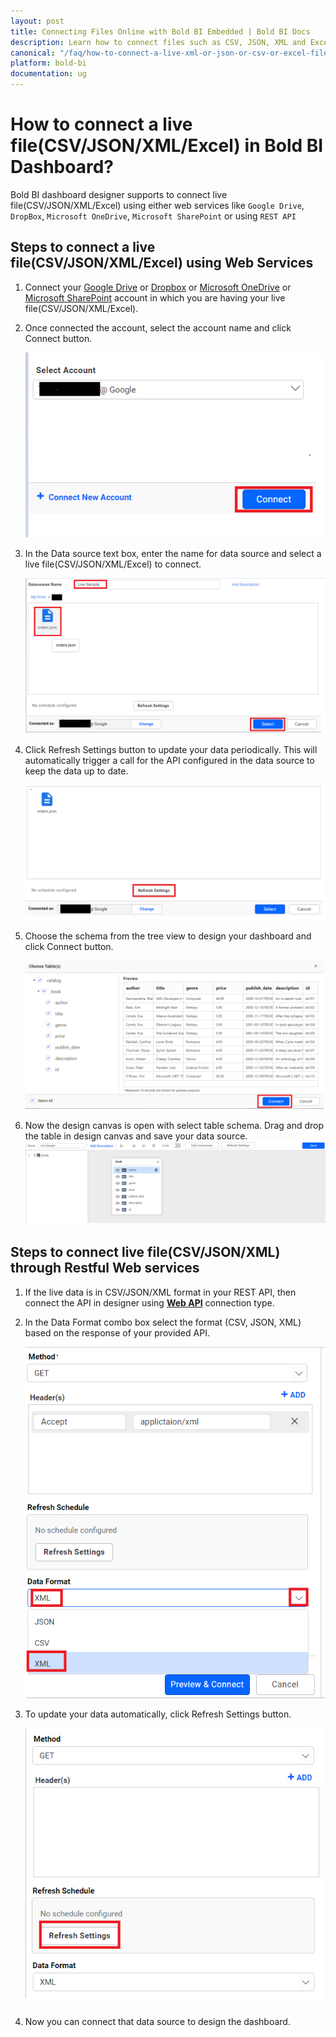 ```yaml
---
layout: post
title: Connecting Files Online with Bold BI Embedded | Bold BI Docs
description: Learn how to connect files such as CSV, JSON, XML and Excel available online with Bold BI Embedded dashboard.
canonical: "/faq/how-to-connect-a-live-xml-or-json-or-csv-or-excel-file-in-bold-bi-dashboard/"
platform: bold-bi
documentation: ug
---
```


# How to connect a live file(CSV/JSON/XML/Excel) in Bold BI Dashboard?

Bold BI dashboard designer supports to connect live file(CSV/JSON/XML/Excel) using either web services like `Google Drive`, `DropBox`, `Microsoft OneDrive`, `Microsoft SharePoint` or using `REST API`

## Steps to connect a live file(CSV/JSON/XML/Excel) using Web Services 

1. Connect your [Google Drive](/working-with-data-sources/data-connectors/google-drive/) or [Dropbox](/working-with-data-sources/data-connectors/dropbox/) or [Microsoft OneDrive](/working-with-data-sources/data-connectors/ms-one-drive/) or [Microsoft SharePoint](/working-with-data-sources/data-connectors/ms-sharepoint/) account in which you are having your live file(CSV/JSON/XML/Excel).

2. Once connected the account, select the account name and click Connect button.

   ![select-account](/static/assets/faq/images/select-account.png)
    
3. In the Data source text box, enter the name for data source and select a live file(CSV/JSON/XML/Excel)  to connect.

   ![select-file](/static/assets/faq/images/select-file.png)

4. Click Refresh Settings button to update your data periodically. This will automatically trigger a call for the API configured in the data source to keep the data up to date.

   ![select-refresh](/static/assets/faq/images/select-refresh.png)


5. Choose the schema from the tree view to design your dashboard and click Connect button. 

   ![select-schema](/static/assets/faq/images/select-schema.png)

6. Now the design canvas is open with select table schema. Drag and drop the table in design canvas and save your data source.
    ![design-canvas](/static/assets/faq/images/design-canvas.png)

## Steps to connect live file(CSV/JSON/XML) through Restful Web services 

1. If the live data is in CSV/JSON/XML format in your REST API, then connect the API in designer using [**Web API**](/working-with-data-sources/data-connectors/web/) connection type.

2. In the Data Format combo box select the format (CSV, JSON, XML) based on the response of your provided API.
   
    ![select-format](/static/assets/faq/images/select-format.png)

3. To update your data automatically, click Refresh Settings button.

    ![web-refresh](/static/assets/faq/images/web-refresh.png)

4.  Now you can connect that data source to design the dashboard.

